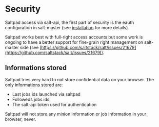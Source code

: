 # Security

Saltpad access via salt-api, the first part of security is the eauth configuration in salt-master (see [installation](installation/index.md) for more details).

Saltpad works best with full-right access accounts but some work is ongoing to have a better support for fine-grain right management on salt-master side (see [https://github.com/saltstack/salt/issues/21679](https://github.com/saltstack/salt/issues/21679)).

## Informations stored

Saltpad tries very hard to not store confidential data on your browser. The only informations stored are:

* Last jobs ids launched via saltpad
* Followeds jobs ids
* The salt-api token used for authentication

Saltpad will not store any minion information or job information in your browser, never.